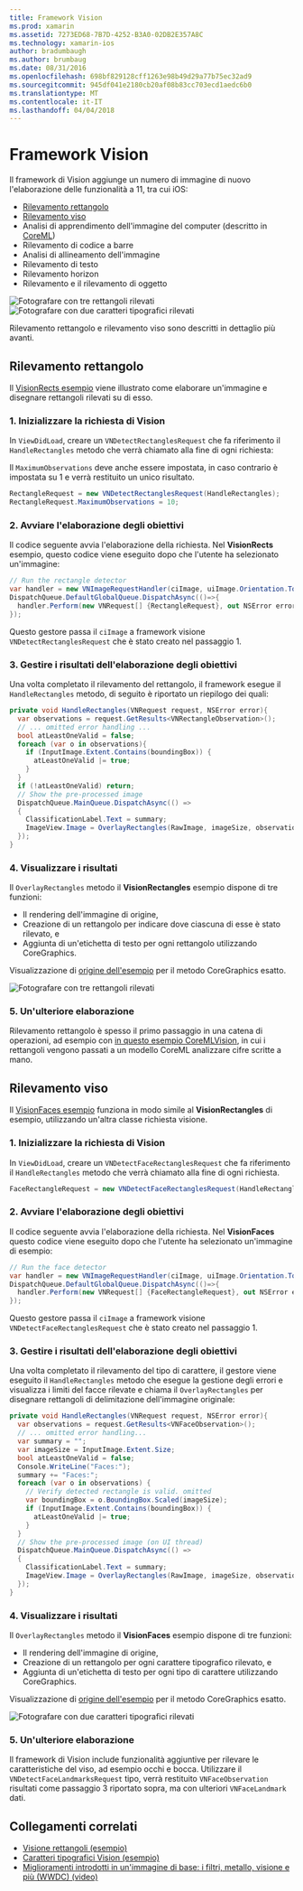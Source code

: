```yaml
---
title: Framework Vision
ms.prod: xamarin
ms.assetid: 7273ED68-7B7D-4252-B3A0-02DB2E357A8C
ms.technology: xamarin-ios
author: bradumbaugh
ms.author: brumbaug
ms.date: 08/31/2016
ms.openlocfilehash: 698bf829128cff1263e98b49d29a77b75ec32ad9
ms.sourcegitcommit: 945df041e2180cb20af08b83cc703ecd1aedc6b0
ms.translationtype: MT
ms.contentlocale: it-IT
ms.lasthandoff: 04/04/2018
---
```

# <a name="vision-framework"></a>Framework Vision

Il framework di Vision aggiunge un numero di immagine di nuovo l'elaborazione delle funzionalità a 11, tra cui iOS:

- [Rilevamento rettangolo](#rectangles)
- [Rilevamento viso](#faces)
- Analisi di apprendimento dell'immagine del computer (descritto in [CoreML](~/ios/platform/introduction-to-ios11/coreml.md))
- Rilevamento di codice a barre
- Analisi di allineamento dell'immagine
- Rilevamento di testo
- Rilevamento horizon
- Rilevamento e il rilevamento di oggetto

![Fotografare con tre rettangoli rilevati](vision-images/found-rectangles-tiny.png) ![Fotografare con due caratteri tipografici rilevati](vision-images/xamarin-home-faces-tiny.png)

Rilevamento rettangolo e rilevamento viso sono descritti in dettaglio più avanti.

<a name="rectangles" />

## <a name="rectangle-detection"></a>Rilevamento rettangolo

Il [VisionRects esempio](https://developer.xamarin.com/samples/monotouch/ios11/VisionRectangles/) viene illustrato come elaborare un'immagine e disegnare rettangoli rilevati su di esso.

### <a name="1-initialize-the-vision-request"></a>1. Inizializzare la richiesta di Vision

In `ViewDidLoad`, creare un `VNDetectRectanglesRequest` che fa riferimento il `HandleRectangles` metodo che verrà chiamato alla fine di ogni richiesta:

Il `MaximumObservations` deve anche essere impostata, in caso contrario è impostata su 1 e verrà restituito un unico risultato.

```csharp
RectangleRequest = new VNDetectRectanglesRequest(HandleRectangles);
RectangleRequest.MaximumObservations = 10;
```

### <a name="2-start-the-vision-processing"></a>2. Avviare l'elaborazione degli obiettivi

Il codice seguente avvia l'elaborazione della richiesta. Nel **VisionRects** esempio, questo codice viene eseguito dopo che l'utente ha selezionato un'immagine:

```csharp
// Run the rectangle detector
var handler = new VNImageRequestHandler(ciImage, uiImage.Orientation.ToCGImagePropertyOrientation(), new VNImageOptions());
DispatchQueue.DefaultGlobalQueue.DispatchAsync(()=>{
  handler.Perform(new VNRequest[] {RectangleRequest}, out NSError error);
});
```

Questo gestore passa il `ciImage` a framework visione `VNDetectRectanglesRequest` che è stato creato nel passaggio 1.

### <a name="3-handle-the-results-of-vision-processing"></a>3. Gestire i risultati dell'elaborazione degli obiettivi

Una volta completato il rilevamento del rettangolo, il framework esegue il `HandleRectangles` metodo, di seguito è riportato un riepilogo dei quali:

```csharp
private void HandleRectangles(VNRequest request, NSError error){
  var observations = request.GetResults<VNRectangleObservation>();
  // ... omitted error handling ...
  bool atLeastOneValid = false;
  foreach (var o in observations){
    if (InputImage.Extent.Contains(boundingBox)) {
      atLeastOneValid |= true;
    }
  }
  if (!atLeastOneValid) return;
  // Show the pre-processed image
  DispatchQueue.MainQueue.DispatchAsync(() =>
  {
    ClassificationLabel.Text = summary;
    ImageView.Image = OverlayRectangles(RawImage, imageSize, observations);
  });
}
```

### <a name="4-display-the-results"></a>4. Visualizzare i risultati

Il `OverlayRectangles` metodo il **VisionRectangles** esempio dispone di tre funzioni:

- Il rendering dell'immagine di origine,
- Creazione di un rettangolo per indicare dove ciascuna di esse è stato rilevato, e
- Aggiunta di un'etichetta di testo per ogni rettangolo utilizzando CoreGraphics.

Visualizzazione di [origine dell'esempio](https://developer.xamarin.com/samples/monotouch/ios11/VisionRectangles/) per il metodo CoreGraphics esatto.

![Fotografare con tre rettangoli rilevati](vision-images/found-rectangles-phone-sml.png)

### <a name="5-further-processing"></a>5. Un'ulteriore elaborazione

Rilevamento rettangolo è spesso il primo passaggio in una catena di operazioni, ad esempio con [in questo esempio CoreMLVision](~/ios/platform/introduction-to-ios11/coreml.md#coremlvision), in cui i rettangoli vengono passati a un modello CoreML analizzare cifre scritte a mano.


<a name="faces" />

## <a name="face-detection"></a>Rilevamento viso

Il [VisionFaces esempio](https://developer.xamarin.com/samples/monotouch/ios11/VisionFaces/) funziona in modo simile al **VisionRectangles** di esempio, utilizzando un'altra classe richiesta visione.

### <a name="1-initialize-the-vision-request"></a>1. Inizializzare la richiesta di Vision

In `ViewDidLoad`, creare un `VNDetectFaceRectanglesRequest` che fa riferimento il `HandleRectangles` metodo che verrà chiamato alla fine di ogni richiesta.

```csharp
FaceRectangleRequest = new VNDetectFaceRectanglesRequest(HandleRectangles);
```

### <a name="2-start-the-vision-processing"></a>2. Avviare l'elaborazione degli obiettivi

Il codice seguente avvia l'elaborazione della richiesta. Nel **VisionFaces** questo codice viene eseguito dopo che l'utente ha selezionato un'immagine di esempio:

```csharp
// Run the face detector
var handler = new VNImageRequestHandler(ciImage, uiImage.Orientation.ToCGImagePropertyOrientation(), new VNImageOptions());
DispatchQueue.DefaultGlobalQueue.DispatchAsync(()=>{
  handler.Perform(new VNRequest[] {FaceRectangleRequest}, out NSError error);
});
```

Questo gestore passa il `ciImage` a framework visione `VNDetectFaceRectanglesRequest` che è stato creato nel passaggio 1.

### <a name="3-handle-the-results-of-vision-processing"></a>3. Gestire i risultati dell'elaborazione degli obiettivi

Una volta completato il rilevamento del tipo di carattere, il gestore viene eseguito il `HandleRectangles` metodo che esegue la gestione degli errori e visualizza i limiti del facce rilevate e chiama il `OverlayRectangles` per disegnare rettangoli di delimitazione dell'immagine originale:

```csharp
private void HandleRectangles(VNRequest request, NSError error){
  var observations = request.GetResults<VNFaceObservation>();
  // ... omitted error handling...
  var summary = "";
  var imageSize = InputImage.Extent.Size;
  bool atLeastOneValid = false;
  Console.WriteLine("Faces:");
  summary += "Faces:";
  foreach (var o in observations) {
    // Verify detected rectangle is valid. omitted
    var boundingBox = o.BoundingBox.Scaled(imageSize);
    if (InputImage.Extent.Contains(boundingBox)) {
      atLeastOneValid |= true;
    }
  }
  // Show the pre-processed image (on UI thread)
  DispatchQueue.MainQueue.DispatchAsync(() =>
  {
    ClassificationLabel.Text = summary;
    ImageView.Image = OverlayRectangles(RawImage, imageSize, observations);
  });
}
```

### <a name="4-display-the-results"></a>4. Visualizzare i risultati

Il `OverlayRectangles` metodo il **VisionFaces** esempio dispone di tre funzioni:

- Il rendering dell'immagine di origine,
- Creazione di un rettangolo per ogni carattere tipografico rilevato, e
- Aggiunta di un'etichetta di testo per ogni tipo di carattere utilizzando CoreGraphics.

Visualizzazione di [origine dell'esempio](https://developer.xamarin.com/samples/monotouch/ios11/VisionFaces/) per il metodo CoreGraphics esatto.

![Fotografare con due caratteri tipografici rilevati](vision-images/found-faces-phone-sml.png)

### <a name="5-further-processing"></a>5. Un'ulteriore elaborazione

Il framework di Vision include funzionalità aggiuntive per rilevare le caratteristiche del viso, ad esempio occhi e bocca. Utilizzare il `VNDetectFaceLandmarksRequest` tipo, verrà restituito `VNFaceObservation` risultati come passaggio 3 riportato sopra, ma con ulteriori `VNFaceLandmark` dati.


## <a name="related-links"></a>Collegamenti correlati

- [Visione rettangoli (esempio)](https://developer.xamarin.com/samples/monotouch/ios11/VisionRectangles/)
- [Caratteri tipografici Vision (esempio)](https://developer.xamarin.com/samples/monotouch/ios11/VisionFaces/)
- [Miglioramenti introdotti in un'immagine di base: i filtri, metallo, visione e più (WWDC) (video)](https://developer.apple.com/videos/play/wwdc2017/510/)
